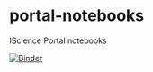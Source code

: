 # portal-notebooks
IScience Portal notebooks

[![Binder](https://mybinder.org/badge_logo.svg)](https://mybinder.org/v2/gh/lizcw/portal-notebooks/master)
